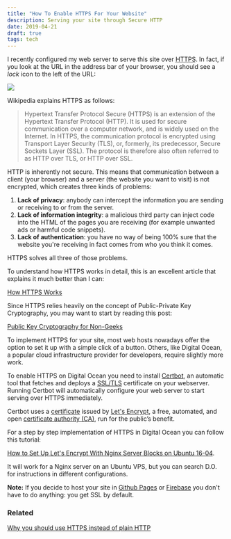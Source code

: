 ```yaml
---
title: "How To Enable HTTPS For Your Website"
description: Serving your site through Secure HTTP
date: 2019-04-21
draft: true
tags: tech
---
```


I recently configured my web server to serve this site over <abbr title="Hypertext Tranfer Protocol Secure">HTTPS</abbr>. In fact, if you look at the URL in the address bar of your browser, you should see a *lock* icon to the left of the URL:

<img src="/img/httpsms.jpg" />

Wikipedia explains HTTPS as follows:

<blockquote>
Hypertext Transfer Protocol Secure (HTTPS) is an extension of the Hypertext Transfer Protocol (HTTP). It is used for secure communication over a computer network, and is widely used on the Internet. In HTTPS, the communication protocol is encrypted using Transport Layer Security (TLS), or, formerly, its predecessor, Secure Sockets Layer (SSL). The protocol is therefore also often referred to as HTTP over TLS, or HTTP over SSL. 
</blockquote>

HTTP is inherently not secure. This means that communication between a client (your browser) and a server (the website you want to visit) is not encrypted, which creates three kinds of problems:

1. **Lack of privacy**: anybody can intercept the information you are sending or receiving to or from the server.
2. **Lack of information integrity**: a malicious third party can inject code into the HTML of the pages you are receiving (for example unwanted ads or harmful code snippets).
3. **Lack of authentication**: you have no way of being 100% sure that the website you're receiving in fact comes from who you think it comes.

HTTPS solves all three of those problems.

To understand how HTTPS works in detail, this is an excellent article that explains it much better than I can:

[How HTTPS Works](https://web.archive.org/web/20190209054553/https://strongarm.io/blog/how-https-works/)

Since HTTPS relies heavily on the concept of Public-Private Key Cryptography, you may want to start by reading this post:

[Public Key Cryptography for Non-Geeks](https://blog.vrypan.net/2013/08/28/public-key-cryptography-for-non-geeks/)

To implement HTTPS for your site, most web hosts nowadays offer the option to set it up with a simple click of a button. Others, like Digital Ocean, a popular cloud infrastructure provider for developers, require slightly more work.

To enable HTTPS on Digital Ocean you need to install [Certbot](https://certbot.eff.org/about/), an automatic tool that fetches and deploys a [SSL/TLS](https://en.wikipedia.org/wiki/Transport_Layer_Security) certificate on your webserver. Running Certbot will automatically configure your web server to start serving over HTTPS immediately.
  
Certbot uses a [certificate](https://en.wikipedia.org/wiki/HTTPS#Server_setup) issued by [Let's Encrypt](https://letsencrypt.org/), a free, automated, and open [certificate authority (CA)](https://en.wikipedia.org/wiki/Certificate_authority), run for the public’s benefit. 
  
For a step by step implementation of HTTPS in Digital Ocean you can follow this tutorial: 

[How to Set Up Let's Encrypt With Nginx Server Blocks on Ubuntu 16-04](https://www.digitalocean.com/community/tutorials/how-to-set-up-let-s-encrypt-with-nginx-server-blocks-on-ubuntu-16-04). 

It will work for a Nginx server on an Ubuntu VPS, but you can search D.O. for instructions in different configurations.

**Note:** If you decide to host your site in [Github Pages](https://pages.github.com) or [Firebase](https://firebase.google.com) you don't have to do anything: you get SSL by default.
  
### Related ###

[Why you should use HTTPS instead of plain HTTP](https://www.eff.org/encrypt-the-web)
